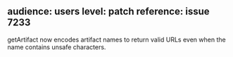 audience: users
level: patch
reference: issue 7233
---
getArtifact now encodes artifact names to return valid URLs even when
the name contains unsafe characters.
